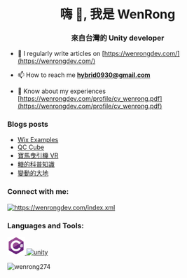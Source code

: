 <h1 align="center">嗨 👋, 我是 WenRong</h1>
<h3 align="center">來自台灣的 Unity developer</h3>

- 📝 I regularly write articles on [https://wenrongdev.com/](https://wenrongdev.com/)

- 📫 How to reach me **hybrid0930@gmail.com**

- 📄 Know about my experiences [https://wenrongdev.com/profile/cv_wenrong.pdf](https://wenrongdev.com/profile/cv_wenrong.pdf)

### Blogs posts
<!-- BLOG-POST-LIST:START -->
- [Wix Examples](https://wenrongdev.com/posts/wixexamples/)
- [QC Cube](https://wenrongdev.com/portfolios/jtqc/qccube/)
- [寶馬曳引機 VR](https://wenrongdev.com/portfolios/jtqc/tractorvr/)
- [糖的科普知識](https://wenrongdev.com/portfolios/jtqc/sugarfactory/)
- [變動的大地](https://wenrongdev.com/portfolios/jtqc/elegeoscience/)
<!-- BLOG-POST-LIST:END -->

<h3 align="left">Connect with me:</h3>
<p align="left">
<a href="/https://wenrongdev.com/index.xml" target="blank"><img align="center" src="https://raw.githubusercontent.com/rahuldkjain/github-profile-readme-generator/master/src/images/icons/Social/rss.svg" alt="https://wenrongdev.com/index.xml" height="30" width="40" /></a>
</p>

<h3 align="left">Languages and Tools:</h3>
<p align="left"> <a href="https://www.w3schools.com/cs/" target="_blank" rel="noreferrer"> <img src="https://raw.githubusercontent.com/devicons/devicon/master/icons/csharp/csharp-original.svg" alt="csharp" width="40" height="40"/> </a> <a href="https://unity.com/" target="_blank" rel="noreferrer"> <img src="https://www.vectorlogo.zone/logos/unity3d/unity3d-icon.svg" alt="unity" width="40" height="40"/> </a> </p>

<p><img align="center" src="https://github-readme-stats.vercel.app/api/top-langs?username=wenrong274&show_icons=true&locale=en&layout=compact" alt="wenrong274" /></p>
